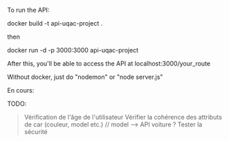 To run the API:

docker build -t api-uqac-project .

then

docker run -d -p 3000:3000 api-uqac-project

After this, you'll be able to access the API at localhost:3000/your_route


Without docker, just do "nodemon" or "node server.js"
    


En cours:

TODO:
> Vérification de l'âge de l'utilisateur
> Vérifier la cohérence des attributs de car (couleur, model etc.) // model --> API voiture ?
> Tester la sécurité